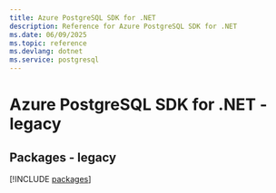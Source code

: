 ```yaml
---
title: Azure PostgreSQL SDK for .NET
description: Reference for Azure PostgreSQL SDK for .NET
ms.date: 06/09/2025
ms.topic: reference
ms.devlang: dotnet
ms.service: postgresql
---
```

# Azure PostgreSQL SDK for .NET - legacy
## Packages - legacy
[!INCLUDE [packages](postgresql-index.md)]